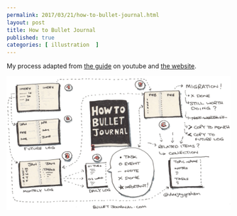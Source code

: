 ```yaml
---
permalink: 2017/03/21/how-to-bullet-journal.html
layout: post
title: How to Bullet Journal
published: true
categories: [ illustration  ]
---
```


My process adapted from <a href="https://www.youtube.com/watch?v=fm15cmYU0IM">the guide</a> on youtube and <a href="http://bulletjournal.com/">the website</a>.

![sketch](/img/posts/how-to-bullet-journal/how-to-bullet-journal.webp)
